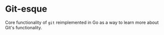 # Git-esque

Core functionality of `git` reimplemented in Go as a way to learn more about Git's functionality.
